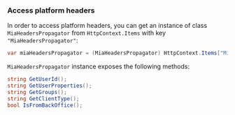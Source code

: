 ### Access platform headers
In order to access platform headers, you can get an instance of class `MiaHeadersPropagator` from 
`HttpContext.Items` with key `"MiaHeadersPropagator"`:

```csharp
var miaHeadersPropagator = (MiaHeadersPropagator) HttpContext.Items["MiaHeadersPropagator"];
```

`MiaHeadersPropagator` instance exposes the following methods:
```csharp
string GetUserId();
string GetUserProperties();
string GetGroups();
string GetClientType();
bool IsFromBackOffice();
```
